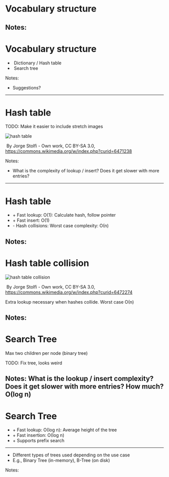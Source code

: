 # Vocabulary structure

Notes:
---
# Vocabulary structure

* &shy;<!-- .element: class="fragment" --> Dictionary / Hash table
* &shy;<!-- .element: class="fragment" --> Search tree

Notes:
* Suggestions?
---
# Hash table

TODO: Make it easier to include stretch images

&shy;<!-- .element: class="stretch" -->![hash table](../images/hash-table.svg)<!-- .element: style="object-fit: contain; height: 100%; width: 100%;" -->

&shy;<!-- .element: style="font-size: small;" --> By Jorge Stolfi - Own work, CC BY-SA
3.0, https://commons.wikimedia.org/w/index.php?curid=6471238

Notes:
* What is the complexity of lookup / insert? Does it get slower with more entries?
---
# Hash table

* \+ Fast lookup: &Omicron;(1): Calculate hash, follow pointer
* \+ Fast insert: &Omicron;(1)
* \- Hash collisions: Worst case complexity: &Omicron;(n)

<!-- .element: style="list-style-type: none;" -->

Notes:
---
# Hash table collision

&shy;<!-- .element: class="stretch" -->![hash table collision](../images/hash-table-collision.svg)<!-- .element: style="object-fit: contain; height: 100%; width: 100%;" -->

&shy;<!-- .element: style="font-size: small;" --> By Jorge Stolfi - Own work, CC BY-SA
3.0, https://commons.wikimedia.org/w/index.php?curid=6472274

Extra lookup necessary when hashes collide. Worst case &Omicron;(n)

Notes:
---
<h1>Search Tree</h1>

Max two children per node (binary tree)

TODO: Fix tree, looks weird

<script class="tree" type="application/json">
        {
            "name": "<root>",
            "children": [
                {
                    "name": "A-M",
                    "children": [
                        {
                            "name": "Austr",
                            "children": [
                                {
                                    "name": "Australia"
                                },
                                {
                                    "name": "Austria"
                                }
                            ]
                        },
                        {
                            "name": "China"
                        }
                    ]
                },
                {
                    "name": "N-Z",
                    "children": [
                        {
                            "name": "Norway"
                        },
                        {
                            "name": "Russia"
                        }
                    ]
                }
            ]
        }
</script>

Notes: 
What is the lookup / insert complexity? Does it get slower with more entries? How much? Ο(log n)
---
# Search Tree

* \+ Fast lookup: &Omicron;(log n): Average height of the tree
* \+ Fast insertion: &Omicron;(log n)
* \+ Supports prefix search

<!-- .element: style="list-style-type: none;" -->

***

* Different types of trees used depending on the use case
* E.g., Binary Tree (in-memory), B-Tree (on disk)


Notes:
